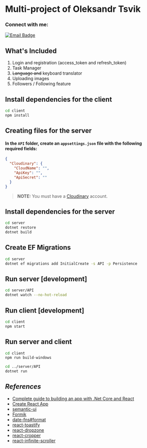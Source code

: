 # Multi-project of Oleksandr Tsvik
### Connect with me:

[![Email Badge](https://cdn.icon-icons.com/icons2/72/PNG/32/email_14410.png)](mailto:oleksandr.zwick@gmail.com)


## What's Included
1. Login and registration (access_token and refresh_token)
2. Task Manager
3. ~~Language and~~ keyboard translator
4. Uploading images
5. Followers / Following feature

## Install dependencies for the client
```sh
cd client
npm install
```

## Creating files for the server
#### In the `API` folder, create an `appsettings.json` file with the following required fields:
```json
{
  "Cloudinary": {
    "CloudName": "",
    "ApiKey": "",
    "ApiSecret": ""
  }
}
```

>**NOTE:** You must have a [Cloudinary](https://cloudinary.com/) account.

## Install dependencies for the server
```sh
cd server
dotnet restore
dotnet build
```

## Create EF Migrations
```sh
cd server
dotnet ef migrations add InitialCreate -s API -p Persistence
```

## Run server [development]
```sh
cd server/API
dotnet watch --no-hot-reload
```

## Run client [development]
```sh
cd client
npm start
```

## Run server and client
```sh
cd client
npm run build-windows

cd ../server/API
dotnet run
```

## *References*
- [Complete guide to building an app with .Net Core and React](https://www.udemy.com/course/complete-guide-to-building-an-app-with-net-core-and-react/)
- [Create React App](https://create-react-app.dev/)
- [semantic-ui](https://react.semantic-ui.com/usage/)
- [Formik](https://formik.org/)
- [date-fns#format](https://date-fns.org/v2.30.0/docs/format)
- [react-toastify](https://fkhadra.github.io/react-toastify/introduction/)
- [react-dropzone](https://react-dropzone.js.org/)
- [react-cropper](https://github.com/react-cropper/react-cropper)
- [react-infinite-scroller](https://github.com/danbovey/react-infinite-scroller)